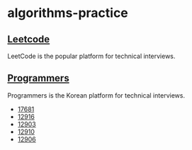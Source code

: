 # algorithms-practice

## [Leetcode](https://leetcode.com/problemset/all/)
LeetCode is the popular platform for technical interviews.

## [Programmers](https://programmers.co.kr/learn/challenges)
Programmers is the Korean platform for technical interviews.

- [17681](https://github.com/cottonpup/algorithms-practice/blob/main/programmers/correspondingBits.js)
- [12916](https://github.com/cottonpup/algorithms-practice/blob/main/programmers/countCharacters.js)
- [12903](https://github.com/cottonpup/algorithms-practice/blob/main/programmers/middleLetterOfStr.js)
- [12910](https://github.com/cottonpup/algorithms-practice/blob/main/programmers/remainingNumberArr.js)
- [12906](https://github.com/cottonpup/algorithms-practice/blob/main/programmers/removeDuplicatesFn.js)